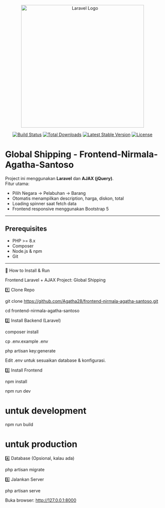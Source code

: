 <p align="center"><a href="https://laravel.com" target="_blank"><img src="https://raw.githubusercontent.com/laravel/art/master/logo-lockup/5%20SVG/2%20CMYK/1%20Full%20Color/laravel-logolockup-cmyk-red.svg" width="400" alt="Laravel Logo"></a></p>

<p align="center">
<a href="https://github.com/laravel/framework/actions"><img src="https://github.com/laravel/framework/workflows/tests/badge.svg" alt="Build Status"></a>
<a href="https://packagist.org/packages/laravel/framework"><img src="https://img.shields.io/packagist/dt/laravel/framework" alt="Total Downloads"></a>
<a href="https://packagist.org/packages/laravel/framework"><img src="https://img.shields.io/packagist/v/laravel/framework" alt="Latest Stable Version"></a>
<a href="https://packagist.org/packages/laravel/framework"><img src="https://img.shields.io/packagist/l/laravel/framework" alt="License"></a>
</p>


# Global Shipping - Frontend-Nirmala-Agatha-Santoso

Project ini menggunakan **Laravel** dan **AJAX (jQuery)**.  
Fitur utama:
- Pilih Negara → Pelabuhan → Barang
- Otomatis menampilkan description, harga, diskon, total
- Loading spinner saat fetch data
- Frontend responsive menggunakan Bootstrap 5

---

## Prerequisites

- PHP >= 8.x
- Composer
- Node.js & npm
- Git

---

🚀 How to Install & Run

Frontend Laravel + AJAX Project: Global Shipping 


1️⃣ Clone Repo

git clone https://github.com/Agatha28/frontend-nirmala-agatha-santoso.git

cd frontend-nirmala-agatha-santoso




2️⃣ Install Backend (Laravel)

composer install

cp .env.example .env

php artisan key:generate



Edit .env untuk sesuaikan database & konfigurasi.


3️⃣ Install Frontend

npm install

npm run dev    
# untuk development

npm run build   
# untuk production


4️⃣ Database (Opsional, kalau ada)

php artisan migrate



5️⃣ Jalankan Server

php artisan serve


Buka browser: http://127.0.0.1:8000
